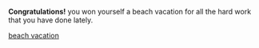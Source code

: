 **Congratulations!** you won yourself a beach vacation for all the hard work that you have done lately.


[beach vacation](beach-vacation.md)
